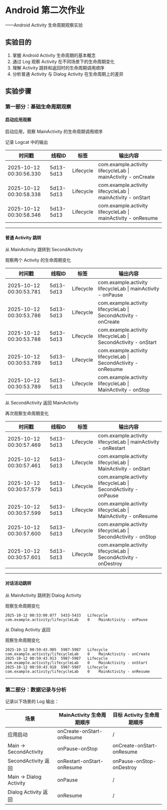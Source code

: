 # Android 第二次作业

——Android Activity 生命周期观察实验

## 实验目的

1. 掌握 Android Activity 生命周期的基本概念
2. 通过 Log 观察 Activity 在不同场景下的生命周期变化
3. 理解 Activity 跳转和返回时的生命周期调用顺序
4. 分析普通 Activity 与 Dialog Activity 在生命周期上的差异

## 实验步骤

### 第一部分：基础生命周期观察

#### 启动应用观察

启动应用，观察 MainActivity 的生命周期调用顺序

记录 Logcat 中的输出

| 时间戳 | 线程ID | 标签 | 输出内容 |
|--------|--------|------|----------|
| 2025-10-12 00:30:56.330 | 5d13-5d13 | Lifecycle | com.example.activity lifecycleLab \| mainActivity - onCreate |
| 2025-10-12 00:30:58.338 | 5d13-5d13 | Lifecycle | com.example.activity lifecycleLab \| mainActivity - onStart |
| 2025-10-12 00:30:58.346 | 5d13-5d13 | Lifecycle | com.example.activity lifecycleLab \| mainActivity - onResume |

---

#### 普通 Activity 跳转

从 MainActivity 跳转到 SecondActivity

观察两个 Activity 的生命周期变化

| 时间戳 | 线程ID | 标签 | 输出内容 |
|--------|--------|------|----------|
| 2025-10-12 00:30:53.781 | 5d13-5d13 | Lifecycle | com.example.activity lifecycleLab \| mainActivity - onPause |
| 2025-10-12 00:30:53.786 | 5d13-5d13 | Lifecycle | com.example.activity lifecycleLab \| SecondActivity - onCreate |
| 2025-10-12 00:30:53.788 | 5d13-5d13 | Lifecycle | com.example.activity lifecycleLab \| SecondActivity - onStart |
| 2025-10-12 00:30:53.789 | 5d13-5d13 | Lifecycle | com.example.activity lifecycleLab \| SecondActivity - onResume |
| 2025-10-12 00:30:53.789 | 5d13-5d13 | Lifecycle | com.example.activity lifecycleLab \| MainActivity - onStop |

从 SecondActivity 返回 MainActivity

再次观察生命周期变化

| 时间戳 | 线程ID | 标签 | 输出内容 |
|--------|--------|------|----------|
| 2025-10-12 00:30:57.469 | 5d13-5d13 | Lifecycle | com.example.activity lifecycleLab \| mainActivity - onRestart |
| 2025-10-12 00:30:57.461 | 5d13-5d13 | Lifecycle | com.example.activity lifecycleLab \| MainActivity - onStart |
| 2025-10-12 00:30:57.579 | 5d13-5d13 | Lifecycle | com.example.activity lifecycleLab \| SecondActivity - onPause |
| 2025-10-12 00:30:57.599 | 5d13-5d13 | Lifecycle | com.example.activity lifecycleLab \| MainActivity - onResume |
| 2025-10-12 00:30:57.600 | 5d13-5d13 | Lifecycle | com.example.activity lifecycleLab \| SecondActivity - onStop |
| 2025-10-12 00:30:57.601 | 5d13-5d13 | Lifecycle | com.example.activity lifecycleLab \| SecondActivity - onDestroy |

---

#### 对话活动跳转

从 MainActivity 跳转到 Dialog Activity

观察生命周期变化

```
2025-10-12 00:53:00.077  5433-5433   Lifecycle    com.example.activity/lifecycleLab    0    MainActivity - onPause
```

从 Dialog Activity 返回

观察生命周期变化

```
2025-10-12 00:59:43.905  5987-5987   Lifecycle    com.example.activity/lifecycleLab    0    MainActivity - onCreate
2025-10-12 00:59:43.913  5987-5987   Lifecycle    com.example.activity/lifecycleLab    0    MainActivity - onStart
2025-10-12 00:59:43.918  5987-5987   Lifecycle    com.example.activity/lifecycleLab    0    MainActivity - onResume
```

---

### 第二部分：数据记录与分析

记录以下场景的 Log 输出：

| 场景 | MainActivity 生命周期顺序 | 目标 Activity 生命周期顺序 |
|------|--------------------------|--------------------------|
| 应用启动 | onCreate-onStart-onResume | / |
| Main → SecondActivity | onPause-onStop | onCreate-onStart-onResume |
| SecondActivity 返回 | onRestart-onStart-onResume | onPause-onStop-onDestroy |
| Main → Dialog Activity | onPause | / |
| Dialog Activity 返回 | onResume | / |
